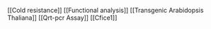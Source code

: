[[Cold resistance]]
[[Functional analysis]]
[[Transgenic Arabidopsis Thaliana]]
[[Qrt-pcr Assay]]
[[Cfice1]]
